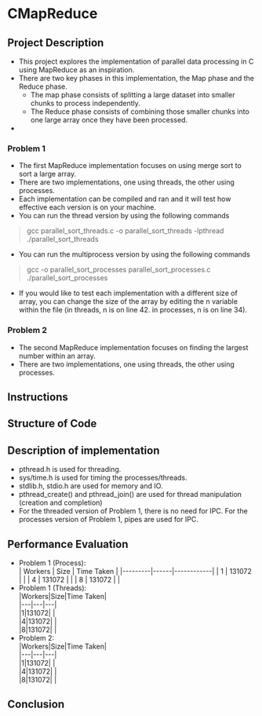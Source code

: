 # CMapReduce
## Project Description
* This project explores the implementation of parallel data processing in C using MapReduce as an inspiration. 
* There are two key phases in this implementation, the Map phase and the Reduce phase. 
    * The map phase consists of splitting a large dataset into smaller chunks to process independently.
    * The Reduce phase consists of combining those smaller chunks into one large array once they have been processed.
* 
### Problem 1
* The first MapReduce implementation focuses on using merge sort to sort a large array.
* There are two implementations, one using threads, the other using processes.
* Each implementation can be compiled and ran and it will test how effective each version is on your machine.
* You can run the thread version by using the following commands
> gcc parallel_sort_threads.c -o parallel_sort_threads -lpthread  
> ./parallel_sort_threads
* You can run the multiprocess version by using the following commands
> gcc -o parallel_sort_processes parallel_sort_processes.c  
> ./parallel_sort_processes
* If you would like to test each implementation with a different size of array, you can change the size of the array by editing the n variable within the file (in threads, n is on line 42. in processes, n is on line 34).
### Problem 2
* The second MapReduce implementation focuses on finding the largest number within an array. 
* There are two implementations, one using threads, the other using processes.

## Instructions

## Structure of Code

## Description of implementation
* pthread.h is used for threading.
* sys/time.h is used for timing the processes/threads.
* stdlib.h, stdio.h are used for memory and IO.
* pthread_create() and pthread_join() are used for thread manipulation (creation and completion)
* For the threaded version of Problem 1, there is no need for IPC. For the processes version of Problem 1, pipes are used for IPC.

## Performance Evaluation
* Problem 1 (Process):  
| Workers | Size | Time Taken |
|---------|------|------------|
| 1       | 131072   |            |
| 4       | 131072   |            |
| 8       | 131072   |            |
* Problem 1 (Threads):  
|Workers|Size|Time Taken|  
|---|---|---|  
|1|131072| |  
|4|131072| |  
|8|131072| |  
* Problem 2:  
|Workers|Size|Time Taken|  
|---|---|---|  
|1|131072| |  
|4|131072| |  
|8|131072| |  
## Conclusion
